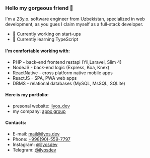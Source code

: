 ### Hello my gorgeous friend 👋

 I'm a 23y.o. software engineer from Uzbekistan, specialized in web development, as you gues I claim myself as a full-stack developer.

- 🔭 Currently working on start-ups 
- 🌱 Currently learning TypeScript

#### I'm comfortable working with:

-   PHP - back-end frontend restapi (Yii,Laravel, Slim 4)
-   NodeJS - back-end logic (Express, Koa, Knex)
-   ReactNative - cross platform native mobile apps
-   ReactJS - SPA, PWA web apps
-   DBMS - relational databases (MySQL, MsSQL, SQLite)

#### Here is my portfolio:

- presonal website: [ilyos_dev](https://ilyos.dev)
- my company: [appx group](https://appx.uz)

#### Contacts:

- E-mail: [mail@ilyos.dev](mailto://mail@ilyos.dev)
- Phone: [+998(90)-559-7797](tel://+998905597797)
- Instagram: [@ilyosdev](https://www.instagram.com/ilyosdev)
- Telegram: [@ilyosdev](https://t.me/ilyosdev)
